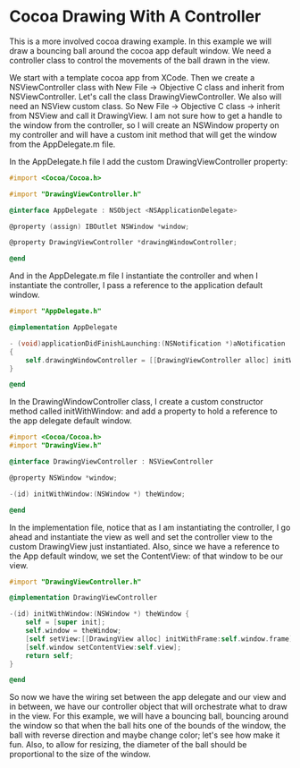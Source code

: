 Cocoa Drawing With A Controller
===============================

This is a more involved cocoa drawing example.  In this example we will draw a bouncing ball around the cocoa app default 
window. We need a controller class to control the movements of the ball drawn in the view.

We start with a template cocoa app from XCode. Then we create a NSViewController class with New File -> Objective C class 
and inherit from NSViewController. Let's call the class DrawingViewController. We also will need an NSView custom class.
So New File -> Objective C class -> inherit from NSView and call it DrawingView.  I am not sure how to get a handle to the
window from the controller, so I will create an NSWindow property on my controller and will have a custom init method that
will get the window from the AppDelegate.m file.

In the AppDelegate.h file I add the custom DrawingViewController property:

``` objective-c
#import <Cocoa/Cocoa.h>

#import "DrawingViewController.h"

@interface AppDelegate : NSObject <NSApplicationDelegate>

@property (assign) IBOutlet NSWindow *window;

@property DrawingViewController *drawingWindowController;

@end
```

And in the AppDelegate.m file I instantiate the controller and when I instantiate the controller, I pass a reference to the application default window.

``` objective-c
#import "AppDelegate.h"

@implementation AppDelegate

- (void)applicationDidFinishLaunching:(NSNotification *)aNotification
{
    self.drawingWindowController = [[DrawingViewController alloc] initWithWindow:self.window];
}

@end
```

In the DrawingWindowController class, I create a custom constructor method called initWithWindow: and add a property to hold a reference to the app delegate default
window.


``` objective-c
#import <Cocoa/Cocoa.h>
#import "DrawingView.h"

@interface DrawingViewController : NSViewController

@property NSWindow *window;

-(id) initWithWindow:(NSWindow *) theWindow;

@end
```

In the implementation file, notice that as I am instantiating the controller, I go ahead and instantiate the view as well and 
set the controller view to the custom DrawingView just instantiated. Also, since we have a reference to the App default window, 
we set the ContentView: of that window to be our view.

``` objective-c
#import "DrawingViewController.h"

@implementation DrawingViewController

-(id) initWithWindow:(NSWindow *) theWindow {
    self = [super init];
    self.window = theWindow;
    [self setView:[[DrawingView alloc] initWithFrame:self.window.frame]];
    [self.window setContentView:self.view];
    return self;
}

@end
```

So now we have the wiring set between the app delegate and our view and in between, we have our controller object that will
orchestrate what to draw in the view. For this example, we will have a bouncing ball, bouncing around the window so that
when the ball hits one of the bounds of the window, the ball with reverse direction and maybe change color; let's see how
make it fun. Also, to allow for resizing, the diameter of the ball should be proportional to the size of the window.


